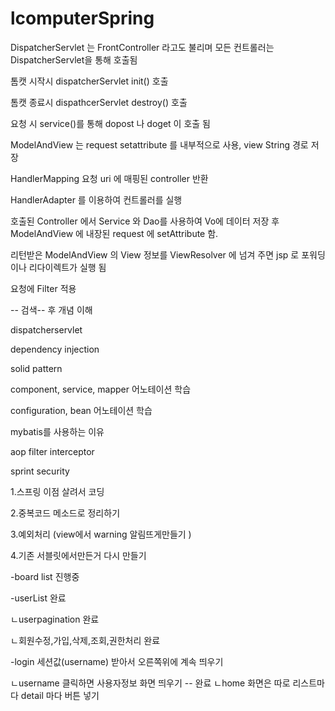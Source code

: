 # lcomputerSpring
DispatcherServlet 는 FrontController 라고도 불리며 모든 컨트롤러는 DispatcherServlet을 통해 호출됨

톰캣 시작시 dispatcherServlet init() 호출

톰캣 종료시 dispathcerServlet destroy() 호출

요청 시 service()를 통해 dopost 나 doget 이 호출 됨

ModelAndView 는 request setattribute 를 내부적으로 사용, view String 경로 저장

HandlerMapping 요청 uri 에 매핑된 controller 반환

HandlerAdapter 를 이용하여 컨트롤러를 실행

호출된 Controller 에서 Service 와 Dao를 사용하여 Vo에 데이터 저장 후 ModelAndView 에 내장된 request 에 setAttribute 함.

리턴받은 ModelAndView 의 View 정보를 ViewResolver 에 넘겨 주면 jsp 로 포워딩이나 리다이렉트가 실행 됨

요청에 Filter 적용


-- 검색-- 후 개념 이해 

dispatcherservlet

dependency injection

solid pattern

component, service, mapper 어노테이션 학습

configuration, bean 어노테이션 학습

mybatis를 사용하는 이유

aop filter interceptor

sprint security





 
 

1.스프링 이점 살려서 코딩 

2.중복코드 메소드로 정리하기 

3.예외처리 (view에서 warning 알림뜨게만들기 ) 

4.기존 서블릿에서만든거 다시 만들기 

-board list 진행중

-userList 완료 

ㄴuserpagination 완료 

ㄴ회원수정,가입,삭제,조회,권한처리 완료 
 

-login 세션값(username) 받아서 오른쪽위에 계속 띄우기 

 ㄴusername 클릭하면 사용자정보 화면 띄우기  -- 완료 
 ㄴhome 화면은 따로 리스트마다 detail 마다 버튼 넣기 
